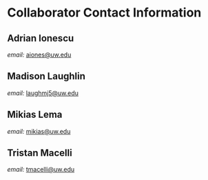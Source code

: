 # Collaborator Contact Information

## Adrian Ionescu
*email:* aiones@uw.edu

## Madison Laughlin
*email:* laughmj5@uw.edu

## Mikias Lema
*email:* mikias@uw.edu

## Tristan Macelli
*email:* tmacelli@uw.edu
